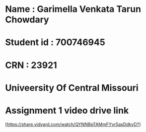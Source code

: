 # Name : Garimella Venkata Tarun Chowdary
# Student id : 700746945
# CRN : 23921
# Univeersity Of Central Missouri
# Assignment 1 video drive link
[https://share.vidyard.com/watch/QYNNBpTAMmFYvr5asDdkyD?]
